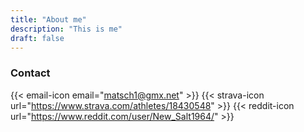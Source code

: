 ```yaml
---
title: "About me"
description: "This is me"
draft: false
---
```


### Contact
{{< email-icon email="matsch1@gmx.net" >}}
{{< strava-icon url="https://www.strava.com/athletes/18430548" >}}
{{< reddit-icon url="https://www.reddit.com/user/New_Salt1964/" >}}

